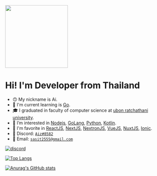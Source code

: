 <img src="https://images.squarespace-cdn.com/content/v1/5dda9f2de3177e778547286c/1575538455084-IZ7TBL2JZJECDXLRTRF5/repair.gif?format=1000w?raw=true" height="200px">

# Hi! I'm Developer from Thailand
- 🙃 My nickname is Ai.
- 🔭 I'm current learning is [Go](https://go.dev/).
- 🎓 I graduated in faculty of computer science at [ubon ratchathani university](https://www.ubu.ac.th/).
- 👀 I’m interested in [Nodejs](https://nodejs.org/en/), [GoLang](https://go.dev/), [Python](https://www.anaconda.com/products/distribution), [Kotlin](https://kotlinlang.org/).
- 🌟 I'm favorite in [ReactJS](https://reactjs.org/), [NextJS](https://nextjs.org/), [NextronJS](https://github.com/saltyshiomix/nextron), [VueJS](https://vuejs.org/), [NuxtJS](https://nuxtjs.org/), [Ionic](https://ionicframework.com/).
- 🍾 Discord: [`Aiz#8582`](https://discord.com/users/248843732412006401)
- 📩 Email: [`sasit2555@gmail.com`](mailto:sasit2555@gmail.com)

[![discord](https://discordapp.com/api/guilds/242665251487612928/embed.png?style=banner2)](https://discord.gg/VwKwd9f)

[![Top Langs](https://github-readme-stats.vercel.app/api/top-langs/?username=Ai-Sasit&langs_count=6&layout=compact&theme=merko)](https://github.com/anuraghazra/github-readme-stats)

[![Anurag's GitHub stats](https://github-readme-stats.vercel.app/api?username=Ai-Sasit&theme=merko)](https://github.com/anuraghazra/github-readme-stats)
